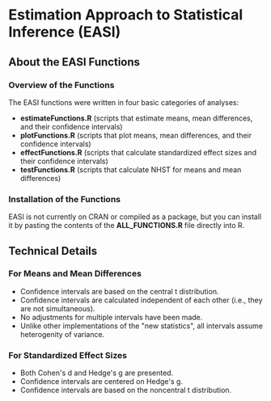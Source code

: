 # Estimation Approach to Statistical Inference (EASI)

## About the EASI Functions

### Overview of the Functions

The EASI functions were written in four basic categories of analyses:
- **estimateFunctions.R** (scripts that estimate means, mean differences, and their confidence intervals)
- **plotFunctions.R** (scripts that plot means, mean differences, and their confidence intervals)
- **effectFunctions.R** (scripts that calculate standardized effect sizes and their confidence intervals)
- **testFunctions.R** (scripts that calculate NHST for means and mean differences)

### Installation of the Functions

EASI is not currently on CRAN or compiled as a package, but you can install it by pasting the contents of the **ALL_FUNCTIONS.R** file directly into R.

## Technical Details

### For Means and Mean Differences

- Confidence intervals are based on the central t distribution.
- Confidence intervals are calculated independent of each other (i.e., they are not simultaneous).
- No adjustments for multiple intervals have been made.
- Unlike other implementations of the "new statistics", all intervals assume heterogenity of variance.

### For Standardized Effect Sizes

- Both Cohen's d and Hedge's g are presented.
- Confidence intervals are centered on Hedge's g.
- Confidence intervals are based on the noncentral t distribution.
